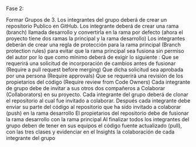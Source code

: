 Fase 2: 

Formar Grupos de 3. 
Los integrantes del grupo deberá de crear un repositorio Publico en GitHub.
Los integrante deberá de crear una rama (branch) llamada desarrollo y convertirla en la rama por defecto (ahora el proyecto tiene dos ramas la principal y la rama desarrollo)
Los integrantes deberán de crear una regla de protección para la rama principal (Branch protection rules) para evitar que la rama principal sea fusiona sin permiso del autor por lo que como mínimo deberá de exigir lo siguiente :
Que se requerirá una solicitud de incorporación de cambios antes de fusionar (Require a pull request before merging)
Que dicha solicitud sea aprobada por una persona (Require approvals)
Que se requerirá una revisión de los propietarios del código (Require review from Code Owners)
  Cada integrante de grupo debe de invitar a sus otros dos compañeros a Colaborar (Collaborators) en su proyecto.
Cada integrante del grupo deberá de clonar el repositorio al cual fue invitado a colaborar.
Después cada integrante debe enviar su parte del código al repositorio que ha sido invitado a colaborar (push) en la rama desarrollo 
El propietarios del repositorio debe de fusionar la rama desarrollo con la rama principal 
Al finalizar todos los integrantes del grupo deben de tener  en sus equipos el código fuente  actualizado (pull), con las tres clases y evidenciar  en el Insights la colaboración de cada integrante del grupo
